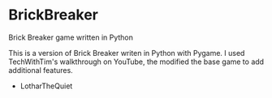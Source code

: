 # BrickBreaker
Brick Breaker game written in Python

This is a version of Brick Breaker writen in Python with Pygame. I used TechWithTim's walkthrough on YouTube, the modified the base game to add additional features. 


- LotharTheQuiet
